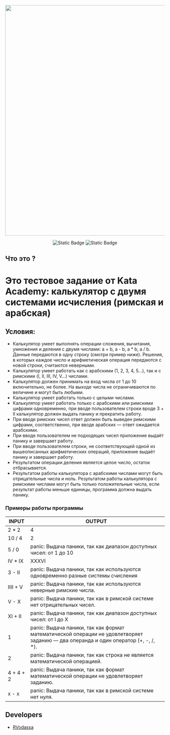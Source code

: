 <p align="center">
      <img src="https://i.ibb.co/ncyc7K0/2024-06-06-10-31-10.png" width="726">
</p>

<p align="center">
   <img alt="Static Badge" src="https://img.shields.io/badge/Last%20version-3.0-brightgreen">
   <img alt="Static Badge" src="https://img.shields.io/badge/Language-Golang-blue">
</p>

## Что это ? 

# Это тестовое задание от Kata Academy: калькулятор с двумя системами исчисления (римская и арабская)
## Условия:
- Калькулятор умеет выполнять операции сложения, вычитания, умножения и деления с двумя числами: a + b, a - b, a * b, a / b. Данные передаются в одну строку (смотри пример ниже). Решения, в которых каждое число и арифметическая операция передаются с новой строки, считаются неверными.
- Калькулятор умеет работать как с арабскими (1, 2, 3, 4, 5…), так и с римскими (I, II, III, IV, V…) числами.
- Калькулятор должен принимать на вход числа от 1 до 10 включительно, не более. На выходе числа не ограничиваются по величине и могут быть любыми.
- Калькулятор умеет работать только с целыми числами.
- Калькулятор умеет работать только с арабскими или римскими цифрами одновременно, при вводе пользователем строки вроде 3 + II калькулятор должен выдать панику и прекратить работу.
- При вводе римских чисел ответ должен быть выведен римскими цифрами, соответственно, при вводе арабских — ответ ожидается арабскими. 
- При вводе пользователем не подходящих чисел приложение выдаёт панику и завершает работу. 
- При вводе пользователем строки, не соответствующей одной из вышеописанных арифметических операций, приложение выдаёт панику и завершает работу. 
- Результатом операции деления является целое число, остаток отбрасывается.
- Результатом работы калькулятора с арабскими числами могут быть отрицательные числа и ноль. Результатом работы калькулятора с римскими числами могут быть только положительные числа, если результат работы меньше единицы, программа должна выдать панику. 

### Примеры работы программы
|INPUT                |OUTPUT                    
|----------------|------------------
|2 * 2           | 4
|10 / 4          | 2            
|  5 / 0         | panic: Выдача паники, так как диапазон доступных чисел: от 1 до 10
| IV * IX				 | XXXVI
|3 - II					 | panic: Выдача паники, так как используются одновременно разные системы счисления
|		IIII + V		 | panic: Выдача паники, так как используются неверные римские числа.
| V - X  				 | panic: Выдача паники, так как в римской системе нет отрицательных чисел.
| XI + II        | panic: Выдача паники, так как диапазон доступных чисел: от I до X
| 1							 |panic: Выдача паники, так как формат математической операции не удовлетворяет заданию — два операнда и один оператор (+, -, /, *).
|2               | panic: Выдача паники, так как строка не является математической операцией.
|4 + 4 + 2       | panic: Выдача паники, так как формат математической операции не удовлетворяет заданию.
|x - x           | panic: Выдача паники, так как в римской системе нет нуля.

## Developers

- [RVodassa](https://github.com/RVodassa)

